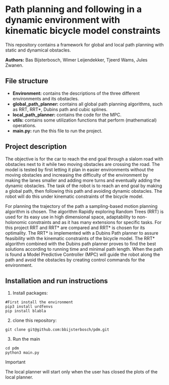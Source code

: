# Path planning and following in a dynamic environment with kinematic bicycle model constraints

This repository contains a framework for global and local path planning with static and dynamical obstacles.

**Authors:** Bas Bijsterbosch, Wimer Leijendekker, Tjeerd Wams, Jules Zwanen.

## File structure
- **Environment:** contains the descriptions of the three different environments and its obstacles.	
- **global_path_planner:** contains all global path planning algorithms, such as RRT, RRT*, Dubins path and cubic splines. 
- **local_path_planner:** contains the code for the MPC.
- **utils:** contains some utilization functions that perform (mathematical) operations.
- **main.py:** run the this file to run  the project.

## Project description
The objective is for the car to reach the end goal through a slalom road with obstacles next to it while two moving obstacles are crossing the road. The model is tested by first letting it plan in easier environments without the moving obstacles and increasing the difficulty of the environment by making the lanes smaller and adding more turns and eventually adding the dynamic obstacles.
The task of the robot is to reach an end goal by making a global path, then following this path and avoiding dynamic obstacles. The robot will do this under kinematic constraints of the bicycle model. 

For planning the trajectory of the path a sampling-based motion planning algorithm is chosen. The algorithm Rapidly exploring Random Trees (RRT) is used for its easy use in high dimensional space, adaptability to non-holonomic constraints and as it has many extensions for specific tasks. For this project RRT and RRT* are compared and RRT* is chosen for its optimality. The RRT* is implemented with a Dubins Path planner to assure feasibility with the kinematic constraints of the bicycle model. The RRT* algorithm combined with the Dubins path planner proves to find the best solutions according to running time and minimal path length. When the path is found a Model Predictive Controller (MPC) will guide the robot along the path and avoid the obstacles by creating control commands for the environment.

## Installation and run instructions
1. Install packages:
```console
#First install the environment
pip3 install urdfenvs
pip install blabla
```
2. clone this repository:
```console
git clone git@github.com:bbijsterbosch/pdm.git
```
3. Run the main
```console
cd pdm
python3 main.py
```

> [!IMPORTANT]
> The local planner will start only when the user has closed the plots of the local planner.
